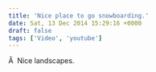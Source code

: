 ```yaml
---
title: 'Nice place to go snowboarding.'
date: Sat, 13 Dec 2014 15:29:16 +0000
draft: false
tags: ['Video', 'youtube']
---
```


Â  Nice landscapes.
